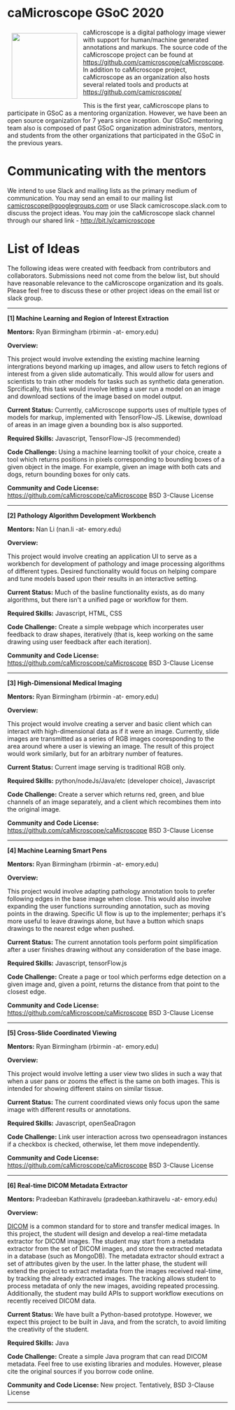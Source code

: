 # caMicroscope GSoC 2020
<img src="https://avatars0.githubusercontent.com/u/12075069?s=200&v=4" width="150" height="150" align="left" style="padding:10px;"/> caMicroscope is a digital pathology image viewer with support for human/machine generated annotations and markups. The source code of the caMicroscope project can be found at https://github.com/camicroscope/caMicroscope. In addition to caMicroscope project, caMicroscope as an organization also hosts several related tools and products at https://github.com/camicroscope/

This is the first year, caMicroscope plans to participate in GSoC as a mentoring organization. However, we have been an open source organization for 7 years since inception. Our GSoC mentoring team also is composed of past GSoC organization administrators, mentors, and students from the other organizations that participated in the GSoC in the previous years.


# Communicating with the mentors
We intend to use Slack and mailing lists as the primary medium of communication. You may send an email to our mailing list camicroscope@googlegroups.com or use Slack camicroscope.slack.com to discuss the project ideas. You may join the caMicroscope slack channel through our shared link - http://bit.ly/camicroscope
 
# List of Ideas
The following ideas were created with feedback from contributors and collaborators. Submissions need not come from the below list, but should have reasonable relevance to the caMicroscope organization and its goals. Please feel free to discuss these or other project ideas on the email list or slack group.  

***

**[1] Machine Learning and Region of Interest Extraction**

**Mentors:**  Ryan Birmingham (rbirmin -at- emory.edu)

**Overview:**

This project would involve extending the existing machine learning intergrations beyond marking up images, and allow users to fetch regions of interest from a given slide automatically. This would allow for users and scientists to train other models for tasks such as synthetic data generation. Sprcifically, this task would involve letting a user run a model on an image and download sections of the image based on model output.

**Current Status:** Currently, caMicroscope supports uses of multiple types of models for markup, implemented with TensorFlow-JS. Likewise, download of areas in an image given a bounding box is also supported.

**Required Skills:** Javascript, TensorFlow-JS (recommended)

**Code Challenge:** Using a machine learning toolkit of your choice, create a tool which returns positions in pixels corresponding to bounding boxes of a given object in the image. For example, given an image with both cats and dogs, return bounding boxes for only cats.

**Community and Code License:** https://github.com/caMicroscope/caMicroscope BSD 3-Clause License

***

**[2] Pathology Algorithm Development Workbench**

**Mentors:**  Nan Li (nan.li -at- emory.edu)

**Overview:** 

This project would involve creating an application UI to serve as a workbench for development of pathology and image processing algorithms of different types. Desired functionality would focus on helping compare and tune models based upon their results in an interactive setting.

**Current Status:** Much of the basline functionality exists, as do many algorithms, but there isn't a unified page or workflow for them.

**Required Skills:** Javascript, HTML, CSS

**Code Challenge:** Create a simple webpage which incorperates user feedback to draw shapes, iteratively (that is, keep working on the same drawing using user feedback after each iteration).

**Community and Code License:** https://github.com/caMicroscope/caMicroscope BSD 3-Clause License

***

**[3] High-Dimensional Medical Imaging**

**Mentors:**  Ryan Birmingham (rbirmin -at- emory.edu)

**Overview:** 

This project would involve creating a server and basic client which can interact with high-dimensional data as if it were an image. Currently, slide images are transmitted as a series of RGB images cooresponding to the area around where a user is viewing an image. The result of this project would work similarly, but for an arbitrary number of features.

**Current Status:** Current image serving is traditional RGB only.

**Required Skills:** python/nodeJs/Java/etc (developer choice), Javascript

**Code Challenge:** Create a server which returns red, green, and blue channels of an image separately, and a client which recombines them into the original image.

**Community and Code License:** https://github.com/caMicroscope/caMicroscope BSD 3-Clause License

***

**[4] Machine Learning Smart Pens**

**Mentors:**  Ryan Birmingham (rbirmin -at- emory.edu)

**Overview:** 

This project would involve adapting pathology annotation tools to prefer following edges in the base image when close. This would also involve expanding the user functions surrounding annotation, such as moving points in the drawing. Specific UI flow is up to the implementer; perhaps it's more useful to leave drawings alone, but have a button which snaps drawings to the nearest edge when pushed.

**Current Status:** The current annotation tools perform point simplification after a user finishes drawing without any consideration of the base image.

**Required Skills:** Javascript, tensorFlow.js

**Code Challenge:** Create a page or tool which performs edge detection on a given image and, given a point, returns the distance from that point to the closest edge.

**Community and Code License:** https://github.com/caMicroscope/caMicroscope BSD 3-Clause License

***

**[5] Cross-Slide Coordinated Viewing**

**Mentors:**  Ryan Birmingham (rbirmin -at- emory.edu)

**Overview:** 

This project would involve letting a user view two slides in such a way that when a user pans or zooms the effect is the same on both images. This is intended for showing different stains on similar tissue.

**Current Status:** The current coordinated views only focus upon the same image with different results or annotations.

**Required Skills:** Javascript, openSeaDragon

**Code Challenge:** Link user interaction across two openseadragon instances if a checkbox is checked, otherwise, let them move independently.

**Community and Code License:** https://github.com/caMicroscope/caMicroscope BSD 3-Clause License

***

**[6] Real-time DICOM Metadata Extractor**

**Mentors:**  Pradeeban Kathiravelu (pradeeban.kathiravelu -at- emory.edu)

**Overview:** 

[DICOM](https://www.dicomstandard.org/) is a common standard for to store and transfer medical images. In this project, the student will design and develop a real-time metadata extractor for DICOM images. The student may start from a metadata extractor from the set of DICOM images, and store the extracted metadata in a database (such as MongoDB). The metadata extractor should extract a set of attributes given by the user. In the latter phase, the student will extend the project to extract metadata from the images received real-time, by tracking the already extracted images. The tracking allows student to process metadata of only the new images, avoiding repeated processing. Additionally, the student may build APIs to support workflow executions on recently received DICOM data.

**Current Status:** We have built a Python-based prototype. However, we expect this project to be built in Java, and from the scratch, to avoid limiting the creativity of the student.

**Required Skills:** Java

**Code Challenge:** Create a simple Java program that can read DICOM metadata. Feel free to use existing libraries and modules. However, please cite the original sources if you borrow code online.

**Community and Code License:** New project. Tentatively, BSD 3-Clause License

***
